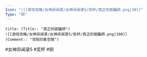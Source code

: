 ```yaml
---
Icon: "![[游戏攻略/女神异闻录/女神异闻录5/奖杯/真正的詭騙師.png|30]]"
Type: "铜"
---
```

```ad-common-bronze-trophy
title: (Title:: "真正的詭騙師")
![[游戏攻略/女神异闻录/女神异闻录5/奖杯/真正的詭騙師.png|100]]
(Comment:: "攻陷印象空間")
```

#女神异闻录5 #奖杯 #铜
